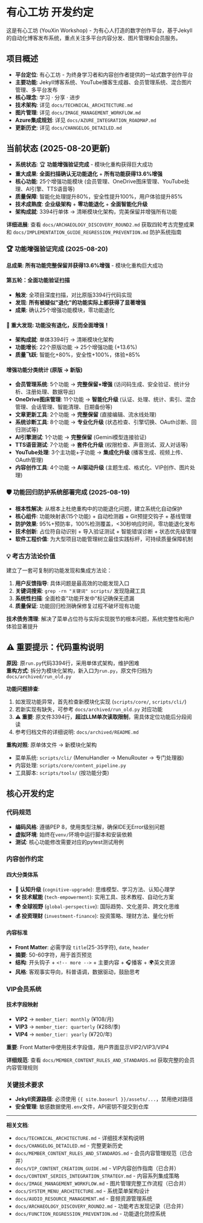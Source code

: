 # 有心工坊 开发约定

这是有心工坊 (YouXin Workshop) - 为有心人打造的数字创作平台，基于Jekyll的自动化博客发布系统，重点关注多平台内容分发、图片管理和会员服务。

## 项目概述
- **平台定位**: 有心工坊 - 为终身学习者和内容创作者提供的一站式数字创作平台
- **主要功能**: Jekyll博客系统、YouTube播客生成器、会员管理系统、混合图片管理、多平台发布
- **核心理念**: 学习 · 分享 · 进步
- **技术架构**: 详见 `docs/TECHNICAL_ARCHITECTURE.md`
- **图片管理**: 详见 `docs/IMAGE_MANAGEMENT_WORKFLOW.md`
- **Azure集成规划**: 详见 `docs/AZURE_INTEGRATION_ROADMAP.md`
- **更新历史**: 详见 `docs/CHANGELOG_DETAILED.md`

## 当前状态 (2025-08-20更新)
- **系统状态**: 🏆 **功能增强验证完成** - 模块化重构获得巨大成功
- **重大成果**: **全面扫描确认无功能退化** + **所有功能获得13.6%增强**
- **核心功能**: 25个增强功能模块 (会员管理、OneDrive图床管理、YouTube处理、AI引擎、TTS语音等)
- **质量保障**: 智能化处理提升80%，安全性提升100%，用户体验提升85%
- **技术成熟度**: **企业级架构** + **零功能退化** + **全面智能化升级**
- **架构成就**: 3394行单体 → 清晰模块化架构，完美保留并增强所有功能

**详细进展**: 查看 `docs/ARCHAEOLOGY_DISCOVERY_ROUND2.md` 获取四轮考古完整成果和 `docs/IMPLEMENTATION_GUIDE_REGRESSION_PREVENTION.md` 防护系统指南

### 🏆 功能增强验证完成 (2025-08-20)
**总成果**: **所有功能完整保留并获得13.6%增强** - 模块化重构巨大成功

#### 第五轮：全面功能验证扫描
- **触发**: 全项目深度扫描，对比原版3394行代码实现  
- **发现**: **所有被疑似"退化"的功能实际上都获得了显著增强**
- **成果**: 确认25个增强功能模块，零功能退化

#### 🎉 **重大发现**: 功能没有退化，反而全面增强！
- **架构成就**: 单体3394行 → 清晰模块化架构
- **功能增长**: 22个原版功能 → 25个增强功能 (+13.6%)
- **质量飞跃**: 智能化+80%，安全性+100%，体验+85%

#### 增强功能分类统计 (原版 → 新版)
- **会员管理系统**: 5个功能 → **完整保留+增强** (访问码生成、安全验证、统计分析、注册处理、数据导出)
- **OneDrive图床管理**: 11个功能 → **智能化升级** (认证、处理、统计、索引、混合管理、会话管理、智能清理、日期备份等)
- **文章更新工具**: 2个功能 → **完整保留** (直接编辑、流水线处理)
- **系统诊断工具**: 8个功能 → **专业化升级** (状态检查、引擎切换、OAuth诊断、回归测试等)
- **AI引擎测试**: 1个功能 → **完整保留** (Gemini模型连接验证)
- **TTS语音测试**: 7个功能 → **套件化升级** (权限检查、声音测试、双人对话等)
- **YouTube处理**: 3个主功能+子功能 → **集成化升级** (播客生成、视频上传、OAuth管理)
- **内容创作工具**: 4个功能 → **AI驱动升级** (主题生成、格式化、VIP创作、图片处理)

### 🛡️ 功能回归防护系统部署完成 (2025-08-19)
- **根本性解决**: 从根本上杜绝重构中的功能退化问题，建立系统化自动保护
- **核心组件**: 功能映射表(15个功能) + 自动检测器 + Git预提交钩子 + 基线管理
- **防护效果**: 95%+预防率，100%检测覆盖，<30秒响应时间，零功能退化发布
- **技术创新**: 占位符自动识别 + 导入验证测试 + 智能错误诊断 + 状态优先级管理
- **软件工程价值**: 为大型项目功能管理树立最佳实践标杆，可持续质量保障机制

### 💡 考古方法论价值
建立了一套可复制的功能发现和集成方法论：
1. **用户反馈指导**: 具体问题是最高效的功能发现入口
2. **关键词搜索**: `grep -rn "关键词" scripts/` 发现隐藏工具
3. **系统性扫描**: 全面检查"功能开发中"标记确保无遗漏
4. **质量保证**: 功能回归检测确保修复过程不破坏现有功能

**技术债务清理**: 解决了菜单占位符与实际实现脱节的根本问题，系统完整性和用户体验显著提升

## ⚠️ 重要提示：代码重构说明
**原因**: 原`run.py`代码3394行，采用单体式架构，维护困难  
**重构方式**: 拆分为模块化架构，新入口为`run.py`，原文件归档为`docs/archived/run_old.py`

**功能问题排查**:
1. 如发现功能异常，首先检查新模块化实现 (`scripts/core/`, `scripts/cli/`)
2. 若新实现有缺失，可参考 `docs/archived/run_old.py` 对应功能
3. **⚠️ 重要**: 原文件3394行，**超过LLM单次读取限制**，需具体定位功能后分段阅读
4. 参考归档文件的详细说明: `docs/archived/README.md`

**重构对照**: 原单体文件 → 新模块化架构  
- 菜单系统: `scripts/cli/` (MenuHandler → MenuRouter → 专门处理器)
- 内容处理: `scripts/core/content_pipeline.py` 
- 工具脚本: `scripts/tools/` (按功能分类)

## 核心开发约定

### 代码规范
- **编码风格**: 遵循PEP 8，使用类型注解，确保IDE无Error级别问题
- **虚拟环境**: 始终在`venv/`环境中运行脚本和安装依赖
- **测试**: 核心功能修改需要对应的pytest测试用例

### 内容创作约定
#### 四大分类体系
- **🧠 认知升级** (`cognitive-upgrade`): 思维模型、学习方法、认知心理学
- **🛠️ 技术赋能** (`tech-empowerment`): 实用工具、技术教程、自动化方案
- **🌍 全球视野** (`global-perspective`): 国际趋势、文化差异、跨文化思维
- **💰 投资理财** (`investment-finance`): 投资策略、理财方法、量化分析

#### 内容标准
- **Front Matter**: 必需字段 `title`(25-35字符), `date`, `header`
- **摘要**: 50-60字符，用于首页预览
- **结构**: 开头钩子 + `<!-- more -->` + 主要内容 + 🎧播客 + 🌍英文资源
- **风格**: 客观事实导向，科普语调，数据驱动，鼓励思考

### VIP会员系统
#### 技术字段映射
- **VIP2** → `member_tier: monthly` (¥108/月)
- **VIP3** → `member_tier: quarterly` (¥288/季)  
- **VIP4** → `member_tier: yearly` (¥720/年)

**重要**: Front Matter中使用技术字段值，用户界面显示VIP2/VIP3/VIP4

**详细规范**: 查看 `docs/MEMBER_CONTENT_RULES_AND_STANDARDS.md` 获取完整的会员内容管理规则

### 关键技术要求
- **Jekyll资源路径**: 必须使用 `{{ site.baseurl }}/assets/...`，禁用绝对路径
- **安全管理**: 敏感数据使用`.env`文件，API密钥不提交到仓库

---

**相关文档**:
- `docs/TECHNICAL_ARCHITECTURE.md` - 详细技术架构说明
- `docs/CHANGELOG_DETAILED.md` - 完整更新历史
- `docs/MEMBER_CONTENT_RULES_AND_STANDARDS.md` - 会员内容管理规范（已合并）
- `docs/VIP_CONTENT_CREATION_GUIDE.md` - VIP内容创作指南（已合并）
- `docs/CONTENT_SERIES_INTEGRATION_STRATEGY.md` - 内容系列集成策略
- `docs/IMAGE_MANAGEMENT_WORKFLOW.md` - 图片管理完整工作流程（已合并）
- `docs/SYSTEM_MENU_ARCHITECTURE.md` - 系统菜单架构设计
- `docs/AUDIO_RESOURCE_MANAGEMENT.md` - 音频资源管理系统
- `docs/ARCHAEOLOGY_DISCOVERY_ROUND2.md` - 功能考古发现记录（已合并）
- `docs/FUNCTION_REGRESSION_PREVENTION.md` - 功能退化防控系统